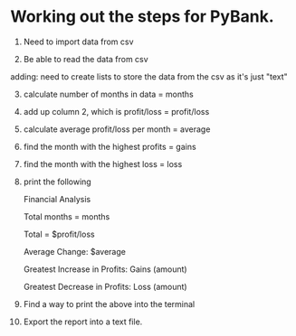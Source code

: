 # Working out the steps for PyBank.


1. Need to import data from csv

2. Be able to read the data from csv

adding: need to create lists to store the data from the csv as it's just "text"

3. calculate number of months in data = months

4. add up column 2, which is profit/loss = profit/loss

5. calculate average profit/loss per month = average

6. find the month with the highest profits = gains

7. find the month with the highest loss = loss

8. print the following

    Financial Analysis
    
    Total months = months
    
    Total = $profit/loss
    
    Average Change: $average
    
    Greatest Increase in Profits: Gains (amount)
    
    Greatest Decrease in Profits: Loss (amount)
    

9. Find a way to print the above into the terminal

10. Export the report into a text file. 

